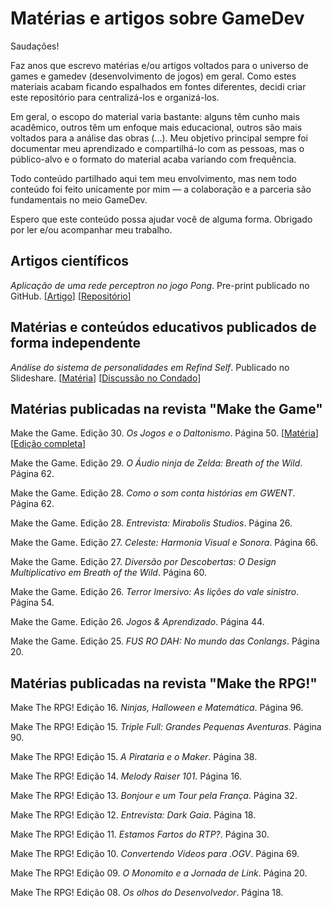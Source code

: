 # Matérias e artigos sobre GameDev
Saudações! 

Faz anos que escrevo matérias e/ou artigos voltados para o universo de games e gamedev (desenvolvimento de jogos) em geral. 
Como estes materiais acabam ficando espalhados em fontes diferentes, decidi criar este repositório para centralizá-los e organizá-los. 

Em geral, o escopo do material varia bastante: alguns têm cunho mais acadêmico, outros têm um enfoque mais educacional, outros são mais voltados para a análise das obras (...). Meu objetivo principal sempre foi documentar meu aprendizado e compartilhá-lo com as pessoas, mas o público-alvo e o formato do material acaba variando com frequência.

Todo conteúdo partilhado aqui tem meu envolvimento, mas nem todo conteúdo foi feito unicamente por mim — a colaboração e a parceria são fundamentais no meio GameDev. 

Espero que este conteúdo possa ajudar você de alguma forma. Obrigado por ler e/ou acompanhar meu trabalho.

## Artigos científicos
*Aplicação de uma rede perceptron no jogo Pong*. Pre-print publicado no GitHub. [[Artigo](https://github.com/varalta/perceptron-pong/blob/main/artigo.pdf)] [[Repositório](https://github.com/varalta/perceptron-pong/)]


## Matérias e conteúdos educativos publicados de forma independente
*Análise do sistema de personalidades em Refind Self*. Publicado no Slideshare. [[Matéria](https://pt.slideshare.net/slideshow/analise-do-sistema-de-personalidades-em-refind-self/271304421)] [[Discussão no Condado](https://condadobraveheart.com/threads/analise-do-sistema-de-personalidades-em-refind-self.8229/)]


## Matérias publicadas na revista "Make the Game"
Make the Game. Edição 30. *Os Jogos e o Daltonismo*. Página 50. [[Matéria](https://archive.org/details/os-jogos-e-o-daltonismo)] [[Edição completa](https://condadobraveheart.com/Portal/Make_The_Game/MakeTheGame%2330.pdf)]

Make the Game. Edição 29. *O Áudio ninja de Zelda: Breath of the Wild*. Página 62.

Make the Game. Edição 28. *Como o som conta histórias em GWENT*. Página 62.

Make the Game. Edição 28. *Entrevista: Mirabolis Studios*. Página 26.

Make the Game. Edição 27. *Celeste: Harmonia Visual e Sonora*. Página 66.

Make the Game. Edição 27. *Diversão por Descobertas: O Design Multiplicativo em Breath of the Wild*. Página 60. 

Make the Game. Edição 26. *Terror Imersivo: As lições do vale sinistro*. Página 54.

Make the Game. Edição 26. *Jogos & Aprendizado*. Página 44.

Make the Game. Edição 25. *FUS RO DAH: No mundo das Conlangs*. Página 20.


## Matérias publicadas na revista "Make the RPG!"
Make The RPG! Edição 16. *Ninjas, Halloween e Matemática*. Página 96.

Make The RPG! Edição 15. *Triple Full: Grandes Pequenas Aventuras*. Página 90.

Make The RPG! Edição 15. *A Pirataria e o Maker*. Página 38.

Make The RPG! Edição 14. *Melody Raiser 101*. Página 16.

Make The RPG! Edição 13. *Bonjour e um Tour pela França*. Página 32.

Make The RPG! Edição 12. *Entrevista: Dark Gaia*. Página 18.

Make The RPG! Edição 11. *Estamos Fartos do RTP?*. Página 30.

Make The RPG! Edição 10. *Convertendo Vídeos para .OGV*. Página 69.

Make The RPG! Edição 09. *O Monomito e a Jornada de Link*. Página 20.

Make The RPG! Edição 08. *Os olhos do Desenvolvedor*. Página 18.
